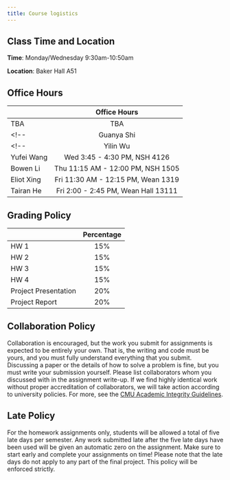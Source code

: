 ```yaml
---
title: Course logistics
---
```


## Class Time and Location

**Time**: Monday/Wednesday 9:30am-10:50am

**Location**: Baker Hall A51



## Office Hours


|         |  Office Hours    |
| ------------- | :-----------: |
|TBA|TBA|
<!-- | Guanya Shi    | Tue 11:00 - 11:45 AM, NSH 3209 | -->
<!-- | Yilin Wu      | Tue 2:00 - 2:45 PM, NSH 3104 |
| Yufei Wang    | Wed 3:45 - 4:30 PM, NSH 4126 |
| Bowen Li      | Thu 11:15 AM - 12:00 PM, NSH 1505 |
| Eliot Xing    | Fri 11:30 AM - 12:15 PM, Wean 1319 |
| Tairan He     | Fri 2:00 - 2:45 PM, Wean Hall 13111 | -->

<!-- ### Class Forum

Forums are on [Piazza](https://piazza.com/cmu/fall2024/16831/resources)(sign up with your andrew email address). Please checkout the Piazza regularly, we will make new annoncements on piazza. We encourage you to engage in discussions on Piazza as well, which will count towards class participation credit.  -->

## Grading Policy

<!-- |         |      Percentage      |
| ------------- | :-----------: |
| Assignments    | 65% | 
| Project     |   35%    | -->

|         |      Percentage      |
| ------------- | :-----------: |
| HW 1    | 15% | 
| HW 2    | 15% | 
| HW 3    | 15% | 
| HW 4    | 15% | 
| Project Presentation   |   20%    |
| Project Report | 20% | 

## Collaboration Policy
Collaboration is encouraged, but the work you submit for assignments is expected to be entirely your own. That is, the writing and code must be yours, and you must fully understand everything that you submit. Discussing a paper or the details of how to solve a problem is fine, but you must write your submission yourself. Please list collaborators whom you discussed with in the assignment write-up. If we find highly identical work without proper accreditation of collaborators, we will take action according to university policies. For more, see the [CMU Academic Integrity Guidelines](https://www.cmu.edu/policies/student-and-student-life/academic-integrity.html).

## Late Policy
For the homework assignments only, students will be allowed a total of five late days per semester. Any work submitted late after the five late days have been used will be given an automatic zero on the assignment. Make sure to start early and complete your assignments on time! Please note that the late days do not apply to any part of the final project. This policy will be enforced strictly.
